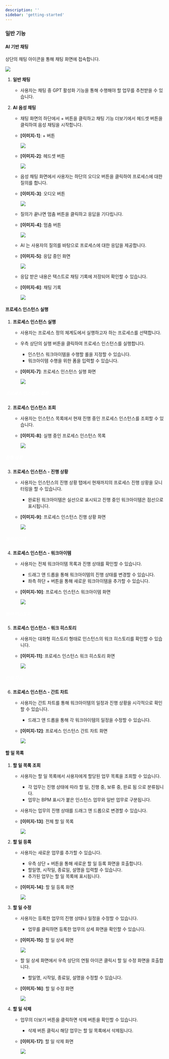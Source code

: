 ```yaml
---
description: ''
sidebar: 'getting-started'
---
```


### 일반 기능

#### AI 기반 채팅

상단의 채팅 아이콘을 통해 채팅 화면에 접속합니다.

![](../../uengine-image/process-gpt/process_gpt_ai_chat1.png)

1. **일반 채팅**
   - 사용자는 채팅 중 GPT 활성화 기능을 통해 수행해야 할 업무를 추천받을 수 있습니다.

1. **AI 음성 채팅**
   - 채팅 화면의 하단에서 + 버튼을 클릭하고 채팅 기능 더보기에서 헤드셋 버튼을 클릭하여 음성 채팅을 시작합니다.
   - **[이미지-1]**: + 버튼
   
      ![](../../uengine-image/process-gpt/process_gpt_ai_chat2.png)
   
   - **[이미지-2]**: 헤드셋 버튼

      ![](../../uengine-image/process-gpt/process_gpt_ai_chat3.png)

   - 음성 채팅 화면에서 사용자는 하단의 오디오 버튼을 클릭하여 프로세스에 대한 질의를 합니다.
   - **[이미지-3]**: 오디오 버튼
   
      ![](../../uengine-image/process-gpt/process_gpt_ai_chat5.png)

   - 질의가 끝나면 멈춤 버튼을 클릭하고 응답을 기다립니다.
   - **[이미지-4]**: 멈춤 버튼

      ![](../../uengine-image/process-gpt/process_gpt_ai_chat6.png)

   - AI 는 사용자의 질의를 바탕으로 프로세스에 대한 응답을 제공합니다.
   - **[이미지-5]**: 응답 중인 화면

      ![](../../uengine-image/process-gpt/process_gpt_ai_chat7.png)

   - 응답 받은 내용은 텍스트로 채팅 기록에 저장되어 확인할 수 있습니다.
   - **[이미지-6]**: 채팅 기록
   
      ![](../../uengine-image/process-gpt/process_gpt_ai_chat8.png)



#### 프로세스 인스턴스 실행

1. **프로세스 인스턴스 실행**
   - 사용자는 프로세스 정의 체계도에서 실행하고자 하는 프로세스를 선택합니다.
   - 우측 상단의 실행 버튼을 클릭하여 프로세스 인스턴스를 실행합니다.
      - 인스턴스 워크아이템을 수행할 롤을 지정할 수 있습니다.
      - 워크아이템 수행을 위한 폼을 입력할 수 있습니다.
   - **[이미지-7]**: 프로세스 인스턴스 실행 화면

      ![](../../uengine-image/process-gpt/process_instance_execute.png)

<span style="color: #fff;">

##### 프로세스 인스턴스 조회
</span>

2. **프로세스 인스턴스 조회**
   - 사용자는 인스턴스 목록에서 현재 진행 중인 프로세스 인스턴스를 조회할 수 있습니다.
   - **[이미지-8]**: 실행 중인 프로세스 인스턴스 목록

      ![](../../uengine-image/process-gpt/process_instance_list.png)

<span style="color: #fff;">

##### 진행 상황
</span>

3. **프로세스 인스턴스 - 진행 상황**
   - 사용자는 인스턴스의 진행 상황 탭에서 현재까지의 프로세스 진행 상황을 모니터링을 할 수 있습니다.
      - 완료된 워크아이템은 실선으로 표시되고 진행 중인 워크아이템은 점선으로 표시됩니다.
   - **[이미지-9]**: 프로세스 인스턴스 진행 상황 화면

      ![](../../uengine-image/process-gpt/workitem_progress.png)

<span style="color: #fff;">

##### 워크아이템
</span>

4. **프로세스 인스턴스 - 워크아이템**
   - 사용자는 전체 워크아이템 목록과 진행 상태를 확인할 수 있습니다.
      - 드래그 앤 드롭을 통해 워크아이템의 진행 상태를 변경할 수 있습니다.
      - 좌측 하단 + 버튼을 통해 새로운 워크아이템을 추가할 수 있습니다.
   - **[이미지-10]**: 프로세스 인스턴스 워크아이템 화면

      ![](../../uengine-image/process-gpt/workitem_list.png)

<span style="color: #fff;">

##### 워크 히스토리
</span>

5. **프로세스 인스턴스 - 워크 히스토리**
   - 사용자는 대화형 히스토리 형태로 인스턴스의 워크 히스토리를 확인할 수 있습니다.
   - **[이미지-11]**: 프로세스 인스턴스 워크 히스토리 화면

      ![](../../uengine-image/process-gpt/workitem_history.png)

<span style="color: #fff;">

##### 간트 차트
</span>

6. **프로세스 인스턴스 - 간트 차트**
   - 사용자는 간트 차트를 통해 워크아이템의 일정과 진행 상황을 시각적으로 확인할 수 있습니다.
      - 드래그 앤 드롭을 통해 각 워크아이템의 일정을 수정할 수 있습니다.
   - **[이미지-12]**: 프로세스 인스턴스 간트 차트 화면

      ![](../../uengine-image/process-gpt/workitem_gantt_chart.png)


#### 할 일 목록

1. **할 일 목록 조회**
   - 사용자는 할 일 목록에서 사용자에게 할당된 업무 목록을 조회할 수 있습니다.
      - 각 업무는 진행 상태에 따라 할 일, 진행 중, 보류 중, 완료 됨 으로 분류됩니다.
      - 업무는 BPM 표시가 붙은 인스턴스 업무와 일반 업무로 구분됩니다.

   - 사용자는 업무의 진행 상태를 드래그 앤 드롭으로 변경할 수 있습니다.

   - **[이미지-13]**: 전체 할 일 목록

      ![](../../uengine-image/process-gpt/todolist.png)

2. **할 일 등록**
   - 사용자는 새로운 업무를 추가할 수 있습니다.
      - 우측 상단 + 버튼을 통해 새로운 할 일 등록 화면을 호출합니다.
      - 할일명, 시작일, 종료일, 설명을 입력할 수 있습니다.
      - 추가된 업무는 할 일 목록에 표시됩니다.
   - **[이미지-14]**: 할 일 등록 화면

      ![](../../uengine-image/process-gpt/todolist_add.png)

3. **할 일 수정**
   - 사용자는 등록한 업무의 진행 상태나 일정을 수정할 수 있습니다.
      - 업무를 클릭하면 등록한 업무의 상세 화면을 확인할 수 있습니다.
   - **[이미지-15]**: 할 일 상세 화면

      ![](../../uengine-image/process-gpt/todolist_view.png)

   - 할 일 상세 화면에서 우측 상단의 연필 아이콘 클릭시 할 일 수정 화면을 호출합니다.
      - 할일명, 시작일, 종료일, 설명을 수정할 수 있습니다.
   - **[이미지-16]**: 할 일 수정 화면

      ![](../../uengine-image/process-gpt/todolist_edit.png)


4. **할 일 삭제**
   - 업무의 더보기 버튼을 클릭하면 삭제 버튼을 확인할 수 있습니다.
      - 삭제 버튼 클릭시 해당 업무는 할 일 목록에서 삭제됩니다.
   - **[이미지-17]**: 할 일 삭제 화면

      ![](../../uengine-image/process-gpt/todolist_delete.png)


